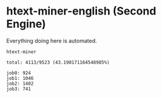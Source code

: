 # htext-miner-english (Second Engine)

Everything doing here is automated.

```
htext-miner

total: 4113/9523 (43.190171164548985%)

job0: 924
job1: 1046
job2: 1402
job3: 741
```